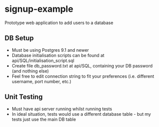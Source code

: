 # signup-example
Prototype web application to add users to a database 

## DB Setup
- Must be using Postgres 9.1 and newer
- Database initialisation scripts can be found at api/SQL/initialisation_script.sql
- Create file db_password.txt at api/SQL, containing your DB password (and nothing else)
- Feel free to edit connection string to fit your preferences (i.e. different username, port number, etc.)

## Unit Testing

- Must have api server running whilst running tests
- In ideal situation, tests would use a different database table - but my tests just use the main DB table